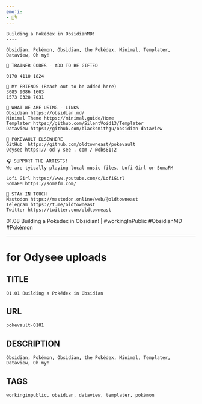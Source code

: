 ```yaml
---
emoji: 
- 🚫🎙️ 
---
```


```
Building a Pokédex in ObsidianMD!
----

Obsidian, Pokémon, Obsidian, the Pokédex, Minimal, Templater, Dataview, Oh my!

🎁 TRAINER CODES - ADD TO BE GIFTED

0170 4110 1824

🙌 MY FRIENDS (Reach out to be added here)
3085 9086 1603
1573 0328 7031

💜 WHAT WE ARE USING - LINKS
Obsidian https://obsidian.md/
Minimal Theme https://minimal.guide/Home
Templater https://github.com/SilentVoid13/Templater
Dataview https://github.com/blacksmithgu/obsidian-dataview

💛 POKEVAULT ELSEWHERE
GitHub  https://github.com/oldtowneast/pokevault
Odysee https:// od y see . com / @obs81:2

🎧 SUPPORT THE ARTISTS! 
We are tyically playing local music files, Lofi Girl or SomaFM 

Lofi Girl https://www.youtube.com/c/LofiGirl
SomaFM https://somafm.com/

📱 STAY IN TOUCH
Mastodon https://mastodon.online/web/@oldtowneast
Telegram https://t.me/oldtowneast
Twitter https://twitter.com/oldtowneast
```

01.08 Building a Pokédex in Obsidian! | #workingInPublic #ObsidianMD #Pokémon

----

# for Odysee uploads

## TITLE
```
01.01 Building a Pokédex in Obsidian
```

## URL

```
pokevault-0101
```
## DESCRIPTION

```
Obsidian, Pokémon, Obsidian, the Pokédex, Minimal, Templater, Dataview, Oh my!
```
## TAGS

```
workinginpublic, obsidian, dataview, templater, pokémon
```

